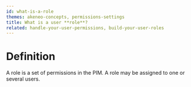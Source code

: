 ```yaml
---
id: what-is-a-role
themes: akeneo-concepts, permissions-settings
title: What is a user **role**?
related: handle-your-user-permissions, build-your-user-roles
---
```


# Definition
A role is a set of permissions in the PIM. A role may be assigned to one or several users.

